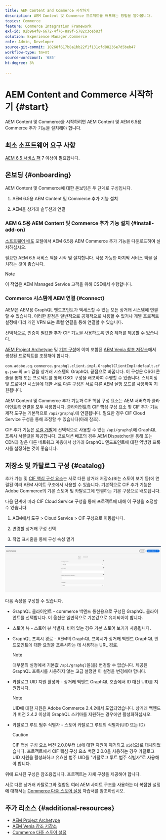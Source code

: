 ```yaml
---
title: AEM Content and Commerce 시작하기
description: AEM Content 및 Commerce 프로젝트를 배포하는 방법을 알아봅니다.
topics: Commerce
feature: Commerce Integration Framework
exl-id: 92b964f8-6672-4f76-8a9f-5782c3ceb83f
solution: Experience Manager,Commerce
role: Admin, Developer
source-git-commit: 10268f617b8a1bb22f1f131cfd88236e7d5beb47
workflow-type: tm+mt
source-wordcount: '685'
ht-degree: 3%

---
```


# AEM Content and Commerce 시작하기 {#start}

AEM Content 및 Commerce을 시작하려면 AEM Content 및 AEM 6.5용 Commerce 추가 기능을 설치해야 합니다.

## 최소 소프트웨어 요구 사항

[AEM 6.5 서비스 팩](https://experience.adobe.com/#/downloads/content/software-distribution/en/aem.html) 7 이상이 필요합니다.

## 온보딩 {#onboarding}

AEM Content 및 Commerce에 대한 온보딩은 두 단계로 구성됩니다.

1. AEM 6.5용 AEM Content 및 Commerce 추가 기능 설치

2. AEM을 상거래 솔루션과 연결

### AEM 6.5용 AEM Content 및 Commerce 추가 기능 설치 {#install-add-on}

[소프트웨어 배포](https://experience.adobe.com/#/downloads/content/software-distribution/en/aem.html) 포털에서 AEM 6.5용 AEM Commerce 추가 기능을 다운로드하여 설치하십시오.

필요한 AEM 6.5 서비스 팩을 시작 및 설치합니다. 사용 가능한 마지막 서비스 팩을 설치하는 것이 좋습니다.

>[!NOTE]
>
>이 작업은 AEM Managed Service 고객을 위해 CSE에서 수행합니다.

### Commerce 시스템에 AEM 연결 {#connect}

AEM은 AEM용 GraphQL 엔드포인트가 액세스할 수 있는 모든 상거래 시스템에 연결할 수 있습니다. 이러한 끝점은 일반적으로 공개적으로 사용할 수 있거나 개별 프로젝트 설정에 따라 개인 VPN 또는 로컬 연결을 통해 연결할 수 있습니다.

선택적으로, 인증이 필요한 추가 CIF 기능을 사용하도록 인증 헤더를 제공할 수 있습니다.

[AEM Project Archetype](https://github.com/adobe/aem-project-archetype) 및 [기본 구성](https://github.com/adobe/aem-cif-guides-venia/blob/main/ui.config/src/main/content/jcr_root/apps/venia/osgiconfig/config/com.adobe.cq.commerce.graphql.client.impl.GraphqlClientImpl~default.cfg.json)에 이미 포함된 [AEM Venia 참조 저장소](https://github.com/adobe/aem-cif-guides-venia)에서 생성된 프로젝트를 조정해야 합니다.

`com.adobe.cq.commerce.graphql.client.impl.GraphqlClientImpl~default.cfg.json`의 `url` 값을 상거래 시스템의 GraphQL 끝점으로 바꿉니다. 이 구성은 OSGI 콘솔을 통해 또는 프로젝트를 통해 OSGI 구성을 배포하여 수행할 수 있습니다. 스테이징 및 프로덕션 시스템에 대한 서로 다른 구성은 서로 다른 AEM 실행 모드를 사용하여 지원됩니다.

AEM Content 및 Commerce 추가 기능과 CIF 핵심 구성 요소는 AEM 서버측과 클라이언트측 연결을 모두 사용합니다. 클라이언트측 CIF 핵심 구성 요소 및 CIF 추가 기능 제작 도구는 기본적으로 `/api/graphql`에 연결됩니다. 필요한 경우 CIF Cloud Service 구성을 통해 조정할 수 있습니다(아래 참조).

CIF 추가 기능은 [로컬 개발](develop.md)에 선택적으로 사용할 수 있는 `/api/graphql`에 GraphQL 프록시 서블릿을 제공합니다. 프로덕션 배포의 경우 AEM Dispatcher을 통해 또는 CDN과 같은 다른 네트워크 계층에서 상거래 GraphQL 엔드포인트에 대한 역방향 프록시를 설정하는 것이 좋습니다.

## 저장소 및 카탈로그 구성 {#catalog}

추가 기능 및 [CIF 핵심 구성 요소](https://github.com/adobe/aem-core-cif-components)는 서로 다른 상거래 저장소(또는 스토어 보기 등)에 연결된 여러 AEM 사이트 구조에서 사용할 수 있습니다. 기본적으로 CIF 추가 기능은 Adobe Commerce의 기본 스토어 및 카탈로그에 연결하는 기본 구성으로 배포됩니다.

다음 단계에 따라 CIF Cloud Service 구성을 통해 프로젝트에 대해 이 구성을 조정할 수 있습니다.

1. AEM에서 도구 > Cloud Service > CIF 구성으로 이동합니다.

2. 변경할 상거래 구성 선택

3. 작업 표시줄을 통해 구성 속성 열기

![CIF Cloud Service 구성](/help/commerce/cif/assets/cif-cloud-service-config.png)

다음 속성을 구성할 수 있습니다.

- GraphQL 클라이언트 - commerce 백엔드 통신용으로 구성된 GraphQL 클라이언트를 선택합니다. 이 옵션은 일반적으로 기본값으로 유지되어야 합니다.
- 스토어 뷰 - 스토어 뷰 식별자. 비어 있는 경우 기본 스토어 보기가 사용됩니다.
- GraphQL 프록시 경로 - AEM의 GraphQL 프록시가 상거래 백엔드 GraphQL 엔드포인트에 대한 요청을 프록시하는 데 사용하는 URL 경로.

  >[!NOTE]
  >
  >대부분의 설정에서 기본값 `/api/graphql`을(를) 변경할 수 없습니다. 제공된 GraphQL 프록시를 사용하지 않는 고급 설정만 이 설정을 변경해야 합니다.

- 카탈로그 UID 지원 활성화 - 상거래 백엔드 GraphQL 호출에서 ID 대신 UID를 지원합니다.

  >[!NOTE]
  >
  >UID에 대한 지원은 Adobe Commerce 2.4.2에서 도입되었습니다. 상거래 백엔드가 버전 2.4.2 이상의 GraphQL 스키마를 지원하는 경우에만 활성화하십시오.

- 카탈로그 루트 범주 식별자 - 스토어 카탈로그 루트의 식별자(UID 또는 ID)

  >[!CAUTION]
  >
  >CIF 핵심 구성 요소 버전 2.0.0부터 `id`에 대한 지원이 제거되고 `uid`(으)로 대체되었습니다. 프로젝트에서 CIF 핵심 구성 요소 버전 2.0.0을 사용하는 경우 카탈로그 UID 지원을 활성화하고 유효한 범주 UID를 &quot;카탈로그 루트 범주 식별자&quot;로 사용해야 합니다.

위에 표시된 구성은 참조용입니다. 프로젝트는 자체 구성을 제공해야 합니다.

서로 다른 상거래 카탈로그와 결합된 여러 AEM 사이트 구조를 사용하는 더 복잡한 설정에 대해서는 [Commerce 다중 스토어 설정](configuring/multi-store-setup.md) 자습서를 참조하십시오.

## 추가 리소스 {#additional-resources}

- [AEM Project Archetype](https://github.com/adobe/aem-project-archetype)
- [AEM Venia 참조 저장소](https://github.com/adobe/aem-cif-guides-venia)
- [Commerce 다중 스토어 설정](configuring/multi-store-setup.md)
